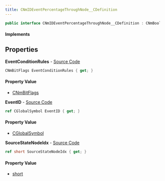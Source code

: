 ```yaml
---
title: CNmIDEventPercentageThroughNode__CDefinition
---
```


```csharp
public interface CNmIDEventPercentageThroughNode__CDefinition : CNmBoolValueNode__CDefinition, CNmValueNode__CDefinition, CNmGraphNode__CDefinition, ISchemaClass<CNmGraphNode__CDefinition>, ISchemaClass<CNmValueNode__CDefinition>, ISchemaClass<CNmBoolValueNode__CDefinition>, ISchemaClass<CNmIDEventPercentageThroughNode__CDefinition>, ISchemaField, ISchemaClass, INativeHandle
```

#### Implements

## Properties

**EventConditionRules** - [Source Code](https://github.com/swiftly-solution/swiftlys2/blob/master/managed/src/SwiftlyS2.Generated/Schemas/Interfaces/CNmIDEventPercentageThroughNode__CDefinition.cs#L18)

```csharp
CNmBitFlags EventConditionRules { get; }
```

#### Property Value

- [CNmBitFlags](/docs/api/shared/schemadefinitions/cnmbitflags)

**EventID** - [Source Code](https://github.com/swiftly-solution/swiftlys2/blob/master/managed/src/SwiftlyS2.Generated/Schemas/Interfaces/CNmIDEventPercentageThroughNode__CDefinition.cs#L20)

```csharp
ref CGlobalSymbol EventID { get; }
```

#### Property Value

- [CGlobalSymbol](/docs/api/shared/natives/cglobalsymbol)

**SourceStateNodeIdx** - [Source Code](https://github.com/swiftly-solution/swiftlys2/blob/master/managed/src/SwiftlyS2.Generated/Schemas/Interfaces/CNmIDEventPercentageThroughNode__CDefinition.cs#L16)

```csharp
ref short SourceStateNodeIdx { get; }
```

#### Property Value

- [short](https://learn.microsoft.com/dotnet/api/system.int16)

